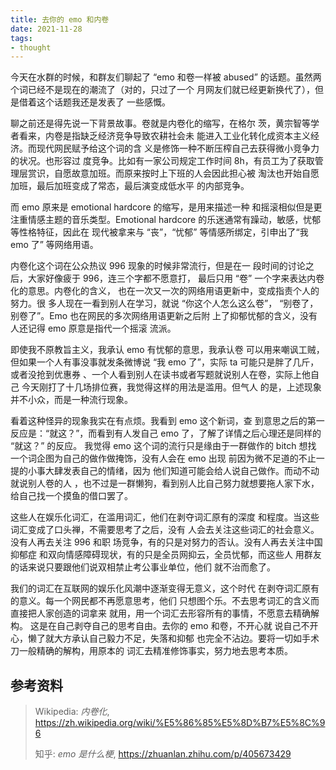 ```yaml
---
title: 去你的 emo 和内卷
date: 2021-11-28
tags:
- thought
---
```

今天在水群的时候，和群友们聊起了 “emo 和卷一样被 abused”
的话题。虽然两个词已经不是现在的潮流了（对的，只过了一个
月网友们就已经更新换代了），但是借着这个话题我还是发表了
一些感慨。

聊之前还是得先说一下背景故事。卷就是内卷化的缩写，在格尔
茨，黄宗智等学者看来，内卷是指缺乏经济竞争导致农耕社会未
能进入工业化转化成资本主义经济。而现代网民赋予给这个词的含
义是修饰一种不断压榨自己去获得微小竞争力的状况。也形容过
度竞争。比如有一家公司规定工作时间 8h，有员工为了获取管
理层赏识，自愿故意加班。而原来按时上下班的人会因此担心被
淘汰也开始自愿加班，最后加班变成了常态，最后演变成低水平
的内部竞争。

而 emo 原来是 emotional hardcore 的缩写，是用来描述一种
和摇滚相似但是更注重情感主题的音乐类型。Emotional
hardcore 的乐迷通常有躁动，敏感，忧郁等性格特征，因此在
现代被拿来与 “丧”，“忧郁” 等情感所绑定，引申出了“我 emo
了” 等网络用语。

内卷化这个词在公众热议 996 现象的时候非常流行，但是在一
段时间的讨论之后，大家好像疲于 996，连三个字都不愿意打，
最后只用 “卷” 一个字来表达内卷化的意思。内卷化的含义，
也在一次又一次的网络用语更新中，变成指责个人的努力。很
多人现在一看到别人在学习，就说 “你这个人怎么这么卷”，
“别卷了，别卷了”。Emo 也在网民的多次网络用语更新之后附
上了抑郁忧郁的含义，没有人还记得 emo 原意是指代一个摇滚
流派。

即使我不原教旨主义，我承认 emo 有忧郁的意思，我承认卷
可以用来嘲讽工贼，但如果一个人有事没事就发条微博说
“我 emo 了”，实际 ta 可能只是胖了几斤，或者没抢到优惠券
、一个人看到别人在读书或者写题就说别人在卷，实际上他自己
今天刚打了十几场排位赛，我觉得这样的用法是滥用。但气人
的是，上述现象并不小众，而是一种流行现象。

看着这种怪异的现象我实在有点烦。我看到 emo 这个新词，查
到意思之后的第一反应是：“就这？”，而看到有人发自己
emo 了，了解了详情之后心理还是同样的 “就这？” 的反应。
我觉得 emo 这个词的流行只是缘由于一群做作的 bitch 想找
一个词企图为自己的做作做掩饰，没有人会在 emo 出现
前因为微不足道的不止一提的小事大肆发表自己的情绪，因为
他们知道可能会给人说自己做作。而动不动就说别人卷的人
，也不过是一群懒狗，看到别人比自己努力就想要拖人家下水，
给自己找一个摸鱼的借口罢了。

这些人在娱乐化词汇，在滥用词汇，他们在剥夺词汇原有的深度
和程度。当这些词汇变成了口头禅，不需要思考了之后，没有
人会去关注这些词汇的社会意义。没有人再去关注 996 和职
场竞争，有的只是对努力的否认。没有人再去关注中国抑郁症
和双向情感障碍现状，有的只是全员网抑云，全员忧郁，而这些人
用群友的话来说只要跟他们说双相禁止考公事业单位，他们
就不治而愈了。

我们的词汇在互联网的娱乐化风潮中逐渐变得无意义，这个时代
在剥夺词汇原有的意义。每一个网民都不再愿意思考，他们
只想图个乐。不去思考词汇的含义而直接把人家创造的词拿来
就用，用一个词汇去形容所有的事情，不愿意去精确解构。
这是在自己剥夺自己的思考自由。去你的 emo 和卷，不开心就
说自己不开心，懒了就大方承认自己毅力不足，失落和抑郁
也完全不沾边。要将一切如手术刀一般精确的解构，用原本的
词汇去精准修饰事实，努力地去思考本质。

## 参考资料

> Wikipedia: _内卷化_, https://zh.wikipedia.org/wiki/%E5%86%85%E5%8D%B7%E5%8C%96
>
> 知乎: _emo 是什么梗_, https://zhuanlan.zhihu.com/p/405673429
